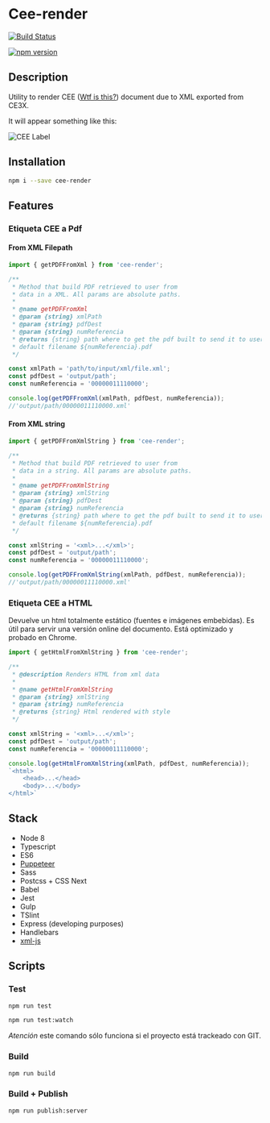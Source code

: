 # Cee-render
[![Build Status](https://travis-ci.org/alejandrofdiaz/cee-render.svg?branch=master)](https://travis-ci.org/alejandrofdiaz/cee-render)

[![npm version](https://badge.fury.io/js/cee-render.svg)](https://badge.fury.io/js/cee-render)

## Description

Utility to render CEE ([Wtf is this?](https://www.certicalia.com/que-es-un-certificado-energetico)) document due to XML exported from CE3X.

It will appear something like this:

![CEE Label](http://www.minetad.gob.es/energia/desarrollo/EficienciaEnergetica/CertificacionEnergetica/PublishingImages/Etiqueta_eficiencia_energetica.jpg)

## Installation

```bash
npm i --save cee-render
```

## Features

### Etiqueta CEE a Pdf
#### From XML Filepath
```typescript
import { getPDFFromXml } from 'cee-render';

/**
 * Method that build PDF retrieved to user from
 * data in a XML. All params are absolute paths.
 *
 * @name getPDFFromXml
 * @param {string} xmlPath
 * @param {string} pdfDest
 * @param {string} numReferencia
 * @returns {string} path where to get the pdf built to send it to user
 * default filename ${numReferencia}.pdf
 */

const xmlPath = 'path/to/input/xml/file.xml';
const pdfDest = 'output/path';
const numReferencia = '00000011110000';

console.log(getPDFFromXml(xmlPath, pdfDest, numReferencia));
//'output/path/00000011110000.xml'
```

#### From XML string

```typescript
import { getPDFFromXmlString } from 'cee-render';

/**
 * Method that build PDF retrieved to user from
 * data in a string. All params are absolute paths.
 *
 * @name getPDFFromXmlString
 * @param {string} xmlString
 * @param {string} pdfDest
 * @param {string} numReferencia
 * @returns {string} path where to get the pdf built to send it to user
 * default filename ${numReferencia}.pdf
 */

const xmlString = '<xml>...</xml>';
const pdfDest = 'output/path';
const numReferencia = '00000011110000';

console.log(getPDFFromXmlString(xmlPath, pdfDest, numReferencia));
//'output/path/00000011110000.xml'
```

### Etiqueta CEE a HTML

Devuelve un html totalmente estático (fuentes e imágenes embebidas). Es útil para servir
una versión online del documento. Está optimizado y probado en Chrome.

```typescript
import { getHtmlFromXmlString } from 'cee-render';

/**
 * @description Renders HTML from xml data
 * 
 * @name getHtmlFromXmlString
 * @param {string} xmlString
 * @param {string} numReferencia
 * @returns {string} Html rendered with style
 */

const xmlString = '<xml>...</xml>';
const pdfDest = 'output/path';
const numReferencia = '00000011110000';

console.log(getHtmlFromXmlString(xmlPath, pdfDest, numReferencia));
`<html> 
    <head>...</head>
    <body>...</body>
</html>`
```

## Stack

* Node 8
* Typescript
* ES6
* [Puppeteer](https://github.com/GoogleChrome/puppeteer)
* Sass
* Postcss + CSS Next
* Babel
* Jest
* Gulp
* TSlint
* Express (developing purposes)
* Handlebars
* [xml-js](https://github.com/nashwaan/xml-js)

## Scripts

### Test

```bash
npm run test
```

```bash
npm run test:watch
```

_Atención_ este comando sólo funciona si el proyecto está trackeado con GIT.

### Build

```bash
npm run build
```

### Build + Publish

```bash
npm run publish:server
```
